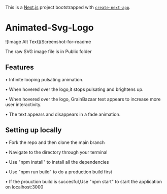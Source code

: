 This is a [Next.js](https://nextjs.org/) project bootstrapped with [`create-next-app`](https://github.com/vercel/next.js/tree/canary/packages/create-next-app).

# Animated-Svg-Logo

![Image Alt Text](Screenshot-for-readme

The raw SVG image file is in Public folder

## Features
•	Infinite looping pulsating animation.

•	When hovered over the logo,it stops pulsating and brightens up.

•	When hovered over the logo, GrainBazaar text appears to increase more user interactivity.

•	The text appears and disappears in a fade animation.

## Setting up locally
•	Fork the repo and then clone the main branch

•	Navigate to the directory through your terminal

•	Use "npm install" to install all the dependencies

•	Use "npm run build" to do a production build first

•	If the prouction build is succesful,Use "npm start" to start the application on localhost:3000

